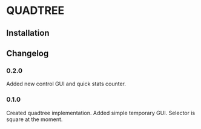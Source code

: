# QUADTREE

## Installation

## Changelog

### 0.2.0

Added new control GUI and quick stats counter.

### 0.1.0

Created quadtree implementation. Added simple temporary GUI. Selector is square at the moment.
